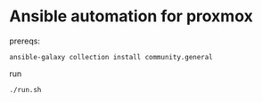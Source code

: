 # Ansible automation for proxmox

prereqs:

```
ansible-galaxy collection install community.general
```

run

```
./run.sh
```
